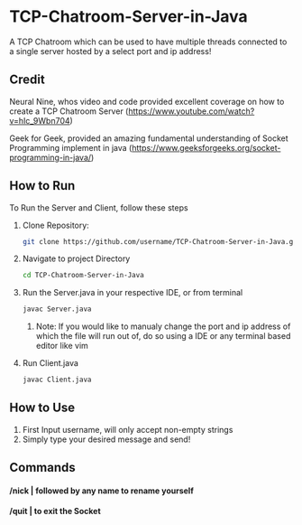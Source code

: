 # TCP-Chatroom-Server-in-Java
A TCP Chatroom which can be used to have multiple threads connected to a single server hosted by a select port and ip address!

## Credit
Neural Nine, whos video and code provided excellent coverage on how to create a TCP Chatroom Server
(https://www.youtube.com/watch?v=hIc_9Wbn704)

Geek for Geek, provided an amazing fundamental understanding of Socket Programming implement in java
(https://www.geeksforgeeks.org/socket-programming-in-java/)

## How to Run
To Run the Server and Client, follow these steps

1. Clone Repository:
   ```bash
   git clone https://github.com/username/TCP-Chatroom-Server-in-Java.git
   ```

2. Navigate to project Directory
   ```bash
   cd TCP-Chatroom-Server-in-Java
   ```
   
3. Run the Server.java in your respective IDE, or from terminal
   ```bash
   javac Server.java
   ```
   1. Note: If you would like to manualy change the port and ip address of which the file will run out of, do so using a IDE or any terminal based editor like vim
      
4. Run Client.java
   ```bash
   javac Client.java
   ```

## How to Use
1. First Input username, will only accept non-empty strings
2. Simply type your desired message and send!

## Commands
   #### /nick | followed by any name to rename yourself
   #### /quit | to exit the Socket 


